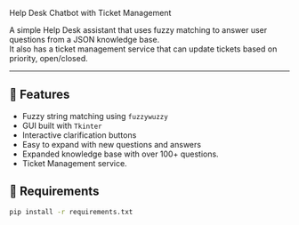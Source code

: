 Help Desk Chatbot with Ticket Management

A simple Help Desk assistant that uses fuzzy matching to answer user questions from a JSON knowledge base.  
It also has a ticket management service that can update tickets based on priority, open/closed.

---

## 🚀 Features
- Fuzzy string matching using `fuzzywuzzy`
- GUI built with `Tkinter`
- Interactive clarification buttons
- Easy to expand with new questions and answers
- Expanded knowledge base with over 100+ questions.
- Ticket Management service.

## 🧩 Requirements
```bash
pip install -r requirements.txt
